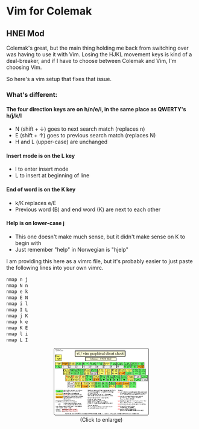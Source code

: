 # Vim for Colemak
## HNEI Mod 

Colemak's great, but the main thing holding me back from switching over was having to use it with Vim. Losing the HJKL movement keys is kind of a deal-breaker, and if I have to choose between Colemak and Vim, I'm choosing Vim.

So here's a vim setup that fixes that issue.

### What's different:
#### The four direction keys are on h/n/e/i, in the same place as QWERTY's h/j/k/l
- N (shift + ↓) goes to next search match (replaces n)
- E (shift + ↑) goes to previous search match (replaces N)
- H and L (upper-case) are unchanged 

#### Insert mode is on the L key
- l to enter insert mode
- L to insert at beginning of line
 
#### End of word is on the K key
- k/K replaces e/E
- Previous word (B) and end word (K) are next to each other

#### Help is on lower-case j
- This one doesn't make much sense, but it didn't make sense on K to begin with
- Just remember "help" in Norwegian is "hjelp"


I am providing this here as a vimrc file, but it's probably easier to just paste the following lines into your own vimrc.

```
nmap n j
nmap N n
nmap e k
nmap E N
nmap i l
nmap I L
nmap j K
nmap k e
nmap K E
nmap l i
nmap L I
```

<p align="center">
 <img src="https://raw.githubusercontent.com/drewherron/colemak-vim/main/colemak-vim-hnei.png" width="50%" height="50%">
 <br>
 (Click to enlarge)
 </p>
 
